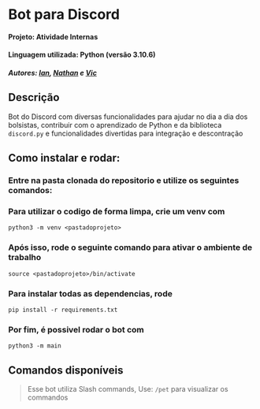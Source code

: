# Bot para Discord

#### Projeto: Atividade Internas

#### Linguagem utilizada: Python (versão 3.10.6)

##### Autores: [Ian](https://github.com/kerszamaral), [Nathan](https://github.com/neitaans) e [Vic](https://github.com/vickyad)

## Descrição

Bot do Discord com diversas funcionalidades para ajudar no dia a dia dos bolsistas, contribuir com o aprendizado de Python e da biblioteca `discord.py` e funcionalidades divertidas para integração e descontração

## Como instalar e rodar:
### Entre na pasta clonada do repositorio e utilize os seguintes comandos:

### Para utilizar o codigo de forma limpa, crie um venv com 
```
python3 -m venv <pastadoprojeto>
```
### Após isso, rode o seguinte comando para ativar o ambiente de trabalho
```
source <pastadoprojeto>/bin/activate
```

### Para instalar todas as dependencias, rode
```
pip install -r requirements.txt
```

### Por fim, é possivel rodar o bot com
```
python3 -m main
```

## Comandos disponíveis

> Esse bot utiliza Slash commands, Use: `/pet` para visualizar os commandos
